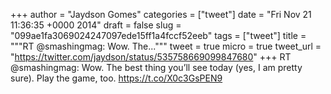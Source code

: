 
+++
author = "Jaydson Gomes"
categories = ["tweet"]
date = "Fri Nov 21 11:36:35 +0000 2014"
draft = false
slug = "099ae1fa3069024247097ede15ff1a4fccf52eeb"
tags = ["tweet"]
title = """RT @smashingmag: Wow. The..."""
tweet = true
micro = true
tweet_url = "https://twitter.com/jaydson/status/535758669099847680"
+++
RT @smashingmag: Wow. The best thing you’ll see today (yes, I am pretty sure). Play the game, too. https://t.co/X0c3GsPEN9
